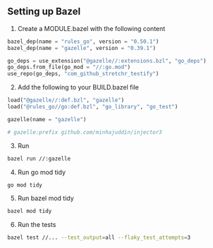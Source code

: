 ## Setting up Bazel

1. Create a MODULE.bazel with the following content
```python
bazel_dep(name = "rules_go", version = "0.50.1")
bazel_dep(name = "gazelle", version = "0.39.1")

go_deps = use_extension("@gazelle//:extensions.bzl", "go_deps")
go_deps.from_file(go_mod = "//:go.mod")
use_repo(go_deps, "com_github_stretchr_testify")
```

2. Add the following to your BUILD.bazel file
```python
load("@gazelle//:def.bzl", "gazelle")
load("@rules_go//go:def.bzl", "go_library", "go_test")

gazelle(name = "gazelle")

# gazelle:prefix github.com/minhajuddin/injector3
```

3. Run
```bash
bazel run //:gazelle
```

4. Run go mod tidy
```bash
go mod tidy
```

5. Run bazel mod tidy
```bash
bazel mod tidy
```

6. Run the tests
```bash
bazel test //... --test_output=all --flaky_test_attempts=3
```
